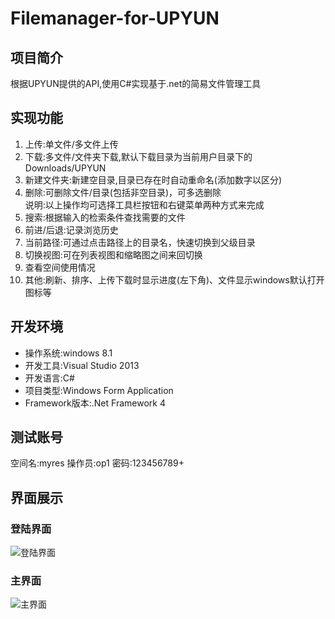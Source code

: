 #   Filemanager-for-UPYUN
##  项目简介
根据UPYUN提供的API,使用C#实现基于.net的简易文件管理工具

##	实现功能
1. 上传:单文件/多文件上传
2. 下载:多文件/文件夹下载,默认下载目录为当前用户目录下的Downloads/UPYUN
3. 新建文件夹:新建空目录,目录已存在时自动重命名(添加数字以区分)
4. 删除:可删除文件/目录(包括非空目录)，可多选删除		
说明:以上操作均可选择工具栏按钮和右键菜单两种方式来完成
5. 搜索:根据输入的检索条件查找需要的文件
6. 前进/后退:记录浏览历史
7. 当前路径:可通过点击路径上的目录名，快速切换到父级目录
8. 切换视图:可在列表视图和缩略图之间来回切换
9. 查看空间使用情况
10. 其他:刷新、排序、上传下载时显示进度(左下角)、文件显示windows默认打开图标等
	
##  开发环境
* 操作系统:windows 8.1
* 开发工具:Visual Studio 2013
* 开发语言:C#
* 项目类型:Windows Form Application
* Framework版本:.Net Framework 4

##  测试账号
空间名:myres
操作员:op1
密码:123456789+

## 界面展示
###	登陆界面	
![登陆界面](http://d.pcs.baidu.com/thumbnail/87c3f86a92cbddd38a4cfa8921ae32a0?fid=2567365486-250528-788015812698923&time=1401202800&sign=FDTAER-DCb740ccc5511e5e8fedcff06b081203-HkSYJLkeyEUA01WlWH1QAJ%2BRKH0%3D&rt=sh&expires=2h&r=574501675&sharesign=unknown&size=c710_u500&quality=100)
###	主界面
![主界面](http://d.pcs.baidu.com/thumbnail/dcb9f8bd277eb00b4d99468ff6cf4be3?fid=2567365486-250528-1039848480865185&time=1401199200&sign=FDTAER-DCb740ccc5511e5e8fedcff06b081203-iq0%2Bua%2BP5gaEpRcRFoCE1fdcQUs%3D&rt=sh&expires=2h&r=734598013&sharesign=unknown&size=c710_u500&quality=100)